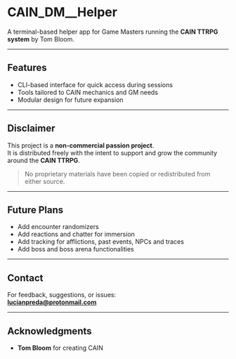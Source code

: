 # CAIN_DM__Helper

A terminal-based helper app for Game Masters running the **CAIN TTRPG system** by Tom Bloom.  

---

## Features

- CLI-based interface for quick access during sessions
- Tools tailored to CAIN mechanics and GM needs
- Modular design for future expansion

---

## Disclaimer

This project is a **non-commercial passion project**.  
It is distributed freely with the intent to support and grow the community around the **CAIN TTRPG**.

> No proprietary materials have been copied or redistributed from either source.

---

## Future Plans

- Add encounter randomizers
- Add reactions and chatter for immersion
- Add tracking for afflictions, past events, NPCs and traces
- Add boss and boss arena functionalities

---

## Contact

For feedback, suggestions, or issues:  
**lucianpreda@protonmail.com**

---

## Acknowledgments

- **Tom Bloom** for creating CAIN
